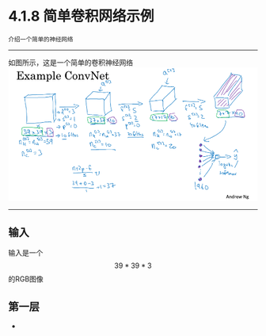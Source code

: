 # 4.1.8 简单卷积网络示例

```
介绍一个简单的神经网络
```

---

如图所示，这是一个简单的卷积神经网络
![](/assets/418/ExampleConvNet.png)

---

## 输入
输入是一个$$39*39*3$$的RGB图像

## 第一层
*